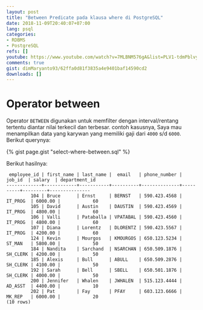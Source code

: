 ```yaml
---
layout: post
title: "Between Predicate pada klausa where di PostgreSQL"
date: 2018-11-09T20:40:07+07:00
lang: psql
categories:
- RDBMS
- PostgreSQL
refs: []
youtube: https://www.youtube.com/watch?v=7MLBNM576gA&list=PLV1-tdmPblvypZXSk2GC932nludT345xk&index=8
comments: true
gist: dimMaryanto93/62ffa0d81f3835a4e9401baf14590cd2
downloads: []
---
```



# Operator between

Operator `BETWEEN` digunakan untuk memfilter dengan interval/rentang tertentu diantar nilai terkecil dan terbesar. contoh kasusnya, Saya mau menampilkan data yang karywan yang memiliki gaji dari `4000` s/d `6000`. Berikut querynya:

{% gist page.gist "select-where-between.sql" %}

Berikut hasilnya:

```postgresql-console
 employee_id | first_name | last_name |  email   | phone_number |  job_id  | salary  | department_id 
-------------+------------+-----------+----------+--------------+----------+---------+---------------
         104 | Bruce      | Ernst     | BERNST   | 590.423.4568 | IT_PROG  | 6000.00 |            60
         105 | David      | Austin    | DAUSTIN  | 590.423.4569 | IT_PROG  | 4800.00 |            60
         106 | Valli      | Pataballa | VPATABAL | 590.423.4560 | IT_PROG  | 4800.00 |            60
         107 | Diana      | Lorentz   | DLORENTZ | 590.423.5567 | IT_PROG  | 4200.00 |            60
         124 | Kevin      | Mourgos   | KMOURGOS | 650.123.5234 | ST_MAN   | 5800.00 |            50
         184 | Nandita    | Sarchand  | NSARCHAN | 650.509.1876 | SH_CLERK | 4200.00 |            50
         185 | Alexis     | Bull      | ABULL    | 650.509.2876 | SH_CLERK | 4100.00 |            50
         192 | Sarah      | Bell      | SBELL    | 650.501.1876 | SH_CLERK | 4000.00 |            50
         200 | Jennifer   | Whalen    | JWHALEN  | 515.123.4444 | AD_ASST  | 4400.00 |            10
         202 | Pat        | Fay       | PFAY     | 603.123.6666 | MK_REP   | 6000.00 |            20
(10 rows)
```
